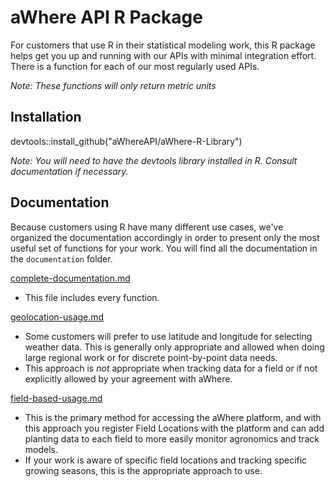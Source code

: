 # aWhere API R Package

For customers that use R in their statistical modeling work, this R package helps get you up and running with our APIs with minimal integration effort. There is a function for each of our most regularly used APIs. 

_Note: These functions will only return metric units_


## Installation 

devtools::install_github("aWhereAPI/aWhere-R-Library")

*Note: You will need to have the devtools library installed in R. Consult documentation if necessary.*


## Documentation	

Because customers using R have many different use cases, we've organized the documentation accordingly in order to present only the most useful set of functions for your work. You will find all the documentation in the `documentation` folder. 

[complete-documentation.md](https://github.com/aWhereAPI/aWhere-R-Library/blob/master/documentation/complete-documentation.md)
* This file includes every function.

[geolocation-usage.md](https://github.com/aWhereAPI/aWhere-R-Library/blob/master/documentation/geolocation-usage.md)
* Some customers will prefer to use latitude and longitude for selecting weather data. This is generally only appropriate and allowed when doing large regional work or for discrete point-by-point data needs. 
* This approach is *not* appropriate when tracking data for a field or if not explicitly allowed by your agreement with aWhere. 

[field-based-usage.md](https://github.com/aWhereAPI/aWhere-R-Library/blob/master/documentation/field-based-usage.md)
* This is the primary method for accessing the aWhere platform, and with this approach you register Field Locations with the platform and can add planting data to each field to more easily monitor agronomics and track models. 
* If your work is aware of specific field locations and tracking specific growing seasons, this is the appropriate approach to use. 
